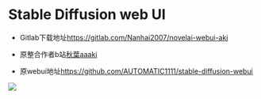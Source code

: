 # Stable Diffusion web UI

 - Gitlab下载地址<a href="https://gitlab.com/Nanhai2007/novelai-webui-aki">https://gitlab.com/Nanhai2007/novelai-webui-aki</a>
 
 - 原整合作者b站<a href="https://space.bilibili.com/12566101">秋葉aaaki</a>

 - 原webui地址<a href="https://github.com/AUTOMATIC1111/stable-diffusion-webui">https://github.com/AUTOMATIC1111/stable-diffusion-webui</a>

![](screenshot.png)
